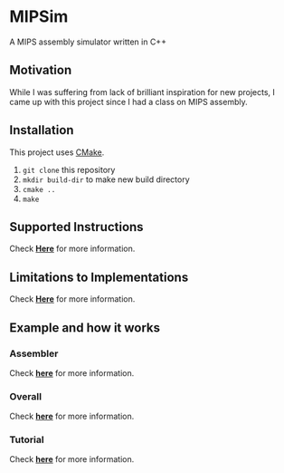 
# MIPSim
A MIPS assembly simulator written in C++

## Motivation
While I was suffering from lack of brilliant inspiration for new projects, I came up with this project since I had a class on MIPS assembly. 

## Installation
This project uses [CMake](https://cmake.org/). 
1. `git clone` this repository
2. `mkdir build-dir` to make new build directory
3. `cmake ..` 
4. `make`

## Supported Instructions
Check **[Here](https://github.com/gooday2die/MIPSim/blob/cpp/github/Instructions.md)** for more information.

## Limitations to Implementations
Check **[Here](https://github.com/gooday2die/MIPSim/blob/cpp/github/Limitations.md)** for more information.

## Example and how it works
### Assembler
Check [**here**](https://github.com/gooday2die/MIPSim/tree/cpp/github/AssemblerV2.md) for more information.
### Overall
Check **[here](https://github.com/gooday2die/MIPSim/blob/cpp/github/HowItWorks.md)** for more information. 
### Tutorial 
Check **[here](https://github.com/gooday2die/MIPSim/blob/cpp/github/Tutorial.md)** for more information. 
